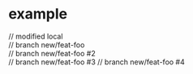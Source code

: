 # example
// modified local  
// branch new/feat-foo   
// branch new/feat-foo #2  
// branch new/feat-foo #3
// branch new/feat-foo #4
 
